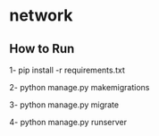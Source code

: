 # network
## How to Run
1- pip install -r requirements.txt

2- python manage.py makemigrations

3- python manage.py migrate

4- python manage.py runserver
